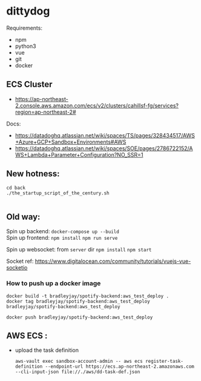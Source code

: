 # dittydog

Requirements:
- npm
- python3
- vue
- git
- docker

## ECS Cluster ##

- https://ap-northeast-2.console.aws.amazon.com/ecs/v2/clusters/cahillsf-fg/services?region=ap-northeast-2#

Docs: 

- https://datadoghq.atlassian.net/wiki/spaces/TS/pages/328434517/AWS+Azure+GCP+Sandbox+Environments#AWS
- https://datadoghq.atlassian.net/wiki/spaces/SOE/pages/2786722152/AWS+Lambda+Parameter+Configuration?NO_SSR=1

## New hotness:

```
cd back
./the_startup_script_of_the_century.sh


```

## Old way:
Spin up backend: `docker-compose up --build`  
Spin up frontend:
`npm install`
`npm run serve`

Spin up websocket: from `server` dir
`npm install`
`npm start`


Socket ref: https://www.digitalocean.com/community/tutorials/vuejs-vue-socketio

### How to push up a docker image

```
docker build -t bradleyjay/spotify-backend:aws_test_deploy .
docker tag bradleyjay/spotify-backend:aws_test_deploy bradleyjay/spotify-backend:aws_test_deploy

docker push bradleyjay/spotify-backend:aws_test_deploy
```
## AWS ECS :

- upload the task definition
  ```
  aws-vault exec sandbox-account-admin -- aws ecs register-task-definition --endpoint-url https://ecs.ap-northeast-2.amazonaws.com --cli-input-json file://./aws/dd-task-def.json
  ```
